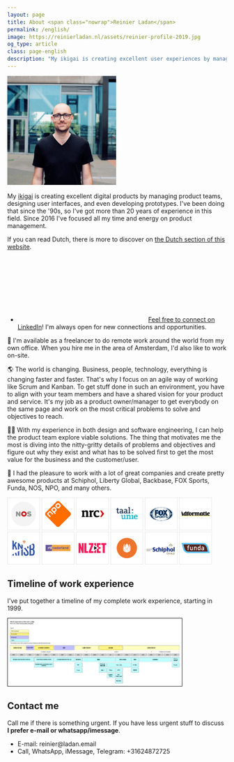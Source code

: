 ```yaml
---
layout: page
title: About <span class="nowrap">Reinier Ladan</span>
permalink: /english/
image: https://reinierladan.nl/assets/reinier-profile-2019.jpg
og_type: article
class: page-english
description: "My ikigai is creating excellent user experiences by management, design and even development work. I've been doing that since the '90s so I've got 20+ years of experience in this field. Since 2016 I've focussed all my time and energy on product management."
---
```


<p class="reinier-profile-pic">
  <img src="/assets/reinier-profile-2019.jpg" class="img-circle" alt="Picture of Reinier Ladan" width="250">
</p>

My [ikigai](https://en.wikipedia.org/wiki/Ikigai) is creating excellent digital products by managing product teams, designing user interfaces, and even developing prototypes. I've been doing that since the '90s, so I've got more than 20 years of experience in this field. Since 2016 I've focused all my time and energy on product management.

If you can read Dutch, there is more to discover on <a href="/">the Dutch section of this website</a>.

<ul class="social-media-list">
  <li class="linkedin-rl"><a href="https://www.linkedin.com/in/reinierladan" title="LinkedIn Reinier Ladan"><svg class="svg-icon grey"><use xlink:href="{{ '/assets/minima-social-icons.svg#linkedin' | relative_url }}"></use></svg>Feel free to connect on LinkedIn</a>! I'm always open for new connections and opportunities.</li>
</ul>

🏢 I'm available as a freelancer to do remote work around the world from my own office. When you hire me in the area of Amsterdam, I'd also like to work on-site.

🌎 The world is changing. Business, people, technology, everything is changing faster and faster. That's why I focus on an agile way of working like Scrum and Kanban. To get stuff done in such an environment, you have to align with your team members and have a shared vision for your product and service. It's my job as a product owner/manager to get everybody on the same page and work on the most critical problems to solve and objectives to reach.

👨‍💻 With my experience in both design and software engineering, I can help the product team explore viable solutions. The thing that motivates me the most is diving into the nitty-gritty details of problems and objectives and figure out why they exist and what has to be solved first to get the most value for the business and the customer/user.

💫 I had the pleasure to work with a lot of great companies and create pretty awesome products at Schiphol, Liberty Global, Backbase, FOX Sports, Funda, NOS, NPO, and many others.

<div class="client-logos">
  <p>
    <img src="/assets/client-logos/nos-client-logo.png" alt="Logo NOS" width="75">
    <img src="/assets/client-logos/npo-client-logo.png" alt="Logo NPO" width="75">
    <img src="/assets/client-logos/nrc-client-logo.png" alt="Logo NRC" width="75">
    <img src="/assets/client-logos/taalunie-client-logo.png" alt="Logo Nederlandse Taalunie" width="75">
    <img src="/assets/client-logos/foxsports-client-logo.png" alt="Logo FOX Sports" width="75">
    <img src="/assets/client-logos/adformatie-client-logo.png" alt="Logo Adformatie" width="75">
    <img src="/assets/client-logos/knsb-client-logo.png" alt="Logo KNSB" width="75">
    <img src="/assets/client-logos/rtl-client-logo.png" alt="Logo RTL Nederland" width="75">
    <img src="/assets/client-logos/nlziet-client-logo.png" alt="Logo NLZiet" width="75">
    <!-- <img src="/assets/client-logos/sanoma-client-logo.png" alt="Logo Sanoma" width="75"> -->
    <img src="/assets/client-logos/lg-client-logo.png" alt="Logo Liberty GLobal" width="75">
    <img src="/assets/client-logos/schiphol-client-logo.png" alt="Logo Schiphol" width="75">
    <img src="/assets/client-logos/funda-client-logo.png" alt="Logo Funda" width="75">
  </p>
</div>

<h2>Timeline of work experience</h2>

<p>I've put together a timeline of my complete work experience, starting in 1999.</p>

<a href="/assets/werkervaring-timeline-en.jpg"><img src="/assets/small-werkervaring-timeline-en.jpg" alt="Link work experience timeline" width="400" border="1"></a>

<h2>Contact me</h2>

<p>Call me if there is something urgent. If you have less urgent stuff to discuss <strong>I prefer e-mail or whatsapp/imessage</strong>.</p>
<ul>
  <li>E-mail: reinier@ladan.email</li>
  <li>Call, WhatsApp, iMessage, Telegram: +31624872725</li>
</ul>
